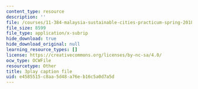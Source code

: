 ```yaml
---
content_type: resource
description: ''
file: /courses/11-384-malaysia-sustainable-cities-practicum-spring-2018/e4585515c8aa5d48a76eb16c5a0d7a5d_4-adJfyB62s.vtt
file_size: 8599
file_type: application/x-subrip
hide_download: true
hide_download_original: null
learning_resource_types: []
license: https://creativecommons.org/licenses/by-nc-sa/4.0/
ocw_type: OCWFile
resourcetype: Other
title: 3play caption file
uid: e4585515-c8aa-5d48-a76e-b16c5a0d7a5d
---
```

